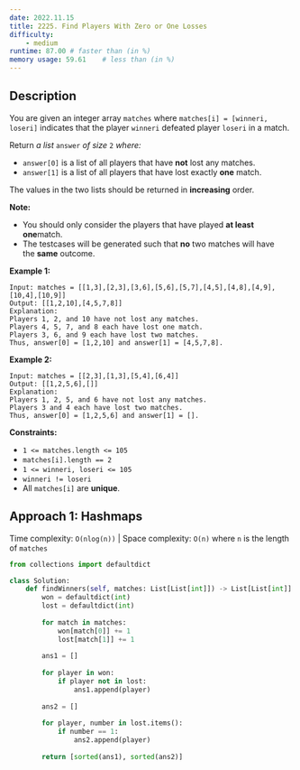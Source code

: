 ```yaml
---
date: 2022.11.15
title: 2225. Find Players With Zero or One Losses
difficulty:
    - medium
runtime: 87.00 # faster than (in %)
memory usage: 59.61    # less than (in %)
---
```

## Description
You are given an integer array `matches` where `matches[i] = [winneri, loseri]` indicates that the player `winneri` defeated player `loseri` in a match.

Return *a list* `answer` *of size* `2` *where:*

- `answer[0]` is a list of all players that have **not** lost any matches.
- `answer[1]` is a list of all players that have lost exactly **one** match.

The values in the two lists should be returned in **increasing** order.

**Note:**

- You should only consider the players that have played **at least one**match.
- The testcases will be generated such that **no** two matches will have the **same** outcome.

**Example 1:**

```
Input: matches = [[1,3],[2,3],[3,6],[5,6],[5,7],[4,5],[4,8],[4,9],[10,4],[10,9]]
Output: [[1,2,10],[4,5,7,8]]
Explanation:
Players 1, 2, and 10 have not lost any matches.
Players 4, 5, 7, and 8 each have lost one match.
Players 3, 6, and 9 each have lost two matches.
Thus, answer[0] = [1,2,10] and answer[1] = [4,5,7,8].

```

**Example 2:**

```
Input: matches = [[2,3],[1,3],[5,4],[6,4]]
Output: [[1,2,5,6],[]]
Explanation:
Players 1, 2, 5, and 6 have not lost any matches.
Players 3 and 4 each have lost two matches.
Thus, answer[0] = [1,2,5,6] and answer[1] = [].

```

**Constraints:**

- `1 <= matches.length <= 105`
- `matches[i].length == 2`
- `1 <= winneri, loseri <= 105`
- `winneri != loseri`
- All `matches[i]` are **unique**.

## Approach 1: Hashmaps
Time complexity: `O(nlog(n))`    |    Space complexity: `O(n)`
where `n` is the length of `matches`

``` python
from collections import defaultdict

class Solution:
    def findWinners(self, matches: List[List[int]]) -> List[List[int]]:
        won = defaultdict(int)
        lost = defaultdict(int)
        
        for match in matches:
            won[match[0]] += 1
            lost[match[1]] += 1
        
        ans1 = []
        
        for player in won:
            if player not in lost:
                ans1.append(player)
        
        ans2 = []
        
        for player, number in lost.items():
            if number == 1:
                ans2.append(player)
        
        return [sorted(ans1), sorted(ans2)]
```